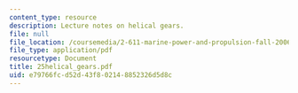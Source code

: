 ```yaml
---
content_type: resource
description: Lecture notes on helical gears.
file: null
file_location: /coursemedia/2-611-marine-power-and-propulsion-fall-2006/e79766fcd52d43f802148852326d5d8c_25helical_gears.pdf
file_type: application/pdf
resourcetype: Document
title: 25helical_gears.pdf
uid: e79766fc-d52d-43f8-0214-8852326d5d8c
---
```

